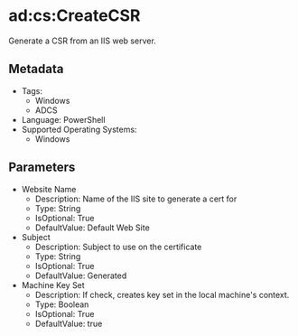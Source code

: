 <!-- region Generated -->
# ad:cs:CreateCSR

Generate a CSR from an IIS web server.

## Metadata

- Tags:
  - Windows
  - ADCS
- Language: PowerShell
- Supported Operating Systems:
  - Windows

## Parameters

- Website Name
  - Description: Name of the IIS site to generate a cert for
  - Type: String
  - IsOptional: True
  - DefaultValue: Default Web Site
- Subject
  - Description: Subject to use on the certificate
  - Type: String
  - IsOptional: True
  - DefaultValue: Generated
- Machine Key Set
  - Description: If check, creates key set in the local machine's context.
  - Type: Boolean
  - IsOptional: True
  - DefaultValue: true
<!-- endregion -->
